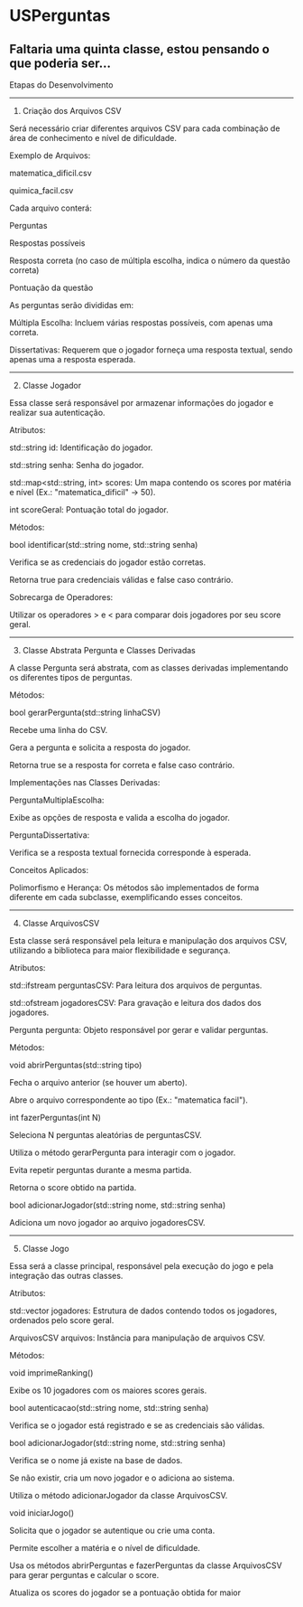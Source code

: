 # USPerguntas
Faltaria uma quinta classe, estou pensando o que poderia ser...
---

Etapas do Desenvolvimento


---

1) Criação dos Arquivos CSV

Será necessário criar diferentes arquivos CSV para cada combinação de área de conhecimento e nível de dificuldade.

Exemplo de Arquivos:

matematica_dificil.csv

quimica_facil.csv


Cada arquivo conterá:

Perguntas

Respostas possíveis

Resposta correta (no caso de múltipla escolha, indica o número da questão correta)

Pontuação da questão


As perguntas serão divididas em:

Múltipla Escolha: Incluem várias respostas possíveis, com apenas uma correta.

Dissertativas: Requerem que o jogador forneça uma resposta textual, sendo apenas uma a resposta esperada.



---

2) Classe Jogador

Essa classe será responsável por armazenar informações do jogador e realizar sua autenticação.

Atributos:

std::string id: Identificação do jogador.

std::string senha: Senha do jogador.

std::map<std::string, int> scores: Um mapa contendo os scores por matéria e nível (Ex.: "matematica_dificil" -> 50).

int scoreGeral: Pontuação total do jogador.


Métodos:

bool identificar(std::string nome, std::string senha)

Verifica se as credenciais do jogador estão corretas.

Retorna true para credenciais válidas e false caso contrário.



Sobrecarga de Operadores:

Utilizar os operadores > e < para comparar dois jogadores por seu score geral.



---

3) Classe Abstrata Pergunta e Classes Derivadas

A classe Pergunta será abstrata, com as classes derivadas implementando os diferentes tipos de perguntas.

Métodos:

bool gerarPergunta(std::string linhaCSV)

Recebe uma linha do CSV.

Gera a pergunta e solicita a resposta do jogador.

Retorna true se a resposta for correta e false caso contrário.



Implementações nas Classes Derivadas:

PerguntaMultiplaEscolha:

Exibe as opções de resposta e valida a escolha do jogador.


PerguntaDissertativa:

Verifica se a resposta textual fornecida corresponde à esperada.



Conceitos Aplicados:

Polimorfismo e Herança: Os métodos são implementados de forma diferente em cada subclasse, exemplificando esses conceitos.



---

4) Classe ArquivosCSV

Esta classe será responsável pela leitura e manipulação dos arquivos CSV, utilizando a biblioteca <fstream> para maior flexibilidade e segurança.

Atributos:

std::ifstream perguntasCSV: Para leitura dos arquivos de perguntas.

std::ofstream jogadoresCSV: Para gravação e leitura dos dados dos jogadores.

Pergunta pergunta: Objeto responsável por gerar e validar perguntas.


Métodos:

void abrirPerguntas(std::string tipo)

Fecha o arquivo anterior (se houver um aberto).

Abre o arquivo correspondente ao tipo (Ex.: "matematica facil").


int fazerPerguntas(int N)

Seleciona N perguntas aleatórias de perguntasCSV.

Utiliza o método gerarPergunta para interagir com o jogador.

Evita repetir perguntas durante a mesma partida.

Retorna o score obtido na partida.


bool adicionarJogador(std::string nome, std::string senha)

Adiciona um novo jogador ao arquivo jogadoresCSV.




---

5) Classe Jogo

Essa será a classe principal, responsável pela execução do jogo e pela integração das outras classes.

Atributos:

std::vector<Jogador> jogadores: Estrutura de dados contendo todos os jogadores, ordenados pelo score geral.

ArquivosCSV arquivos: Instância para manipulação de arquivos CSV.


Métodos:

void imprimeRanking()

Exibe os 10 jogadores com os maiores scores gerais.


bool autenticacao(std::string nome, std::string senha)

Verifica se o jogador está registrado e se as credenciais são válidas.


bool adicionarJogador(std::string nome, std::string senha)

Verifica se o nome já existe na base de dados.

Se não existir, cria um novo jogador e o adiciona ao sistema.

Utiliza o método adicionarJogador da classe ArquivosCSV.


void iniciarJogo()

Solicita que o jogador se autentique ou crie uma conta.

Permite escolher a matéria e o nível de dificuldade.

Usa os métodos abrirPerguntas e fazerPerguntas da classe ArquivosCSV para gerar perguntas e calcular o score.

Atualiza os scores do jogador se a pontuação obtida for maior